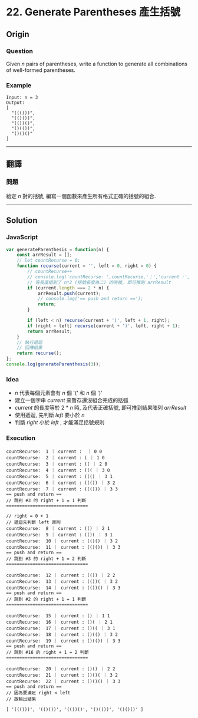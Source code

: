 # 22. Generate Parentheses 產生括號

## Origin

### Question

Given _n_ pairs of parentheses, write a function to generate all combinations of well-formed parentheses.

### Example

```
Input: n = 3
Output:
[
  "((()))",
  "(()())",
  "(())()",
  "()(())",
  "()()()"
]
```

---

## 翻譯

### 問題

給定 _n_ 對的括號, 編寫一個函數來產生所有格式正確的括號的組合.

---

## Solution

### JavaScript

```js
var generateParenthesis = function(n) {
	const arrResult = [];
	// let countRecurse = 0;
	function recurse(current = '', left = 0, right = 0) {
		// countRecurse++
		// console.log('countRecurse: ',countRecurse,'｜','current :', current, '｜', left, right);
		// 等長度組到了 n*2 (括號長度為二) 的時候, 即可推到 arrResult
		if (current.length === 2 * n) {
			arrResult.push(current);
			// console.log('== push and return ==');
			return;
		}

		if (left < n) recurse(current + '(', left + 1, right);
		if (right < left) recurse(current + ')', left, right + 1);
		return arrResult;
	}
	// 執行遞迴
	// 回傳結果
	return recurse();
};
console.log(generateParenthesis(3));
```

### Idea

-   _n_ 代表每個元素會有 _n_ 個 '(' 和 _n_ 個 ')'
-   建立一個字串 _current_ 來暫存還沒組合完成的括弧
-   _current_ 的長度等於 2 \* _n_ 時, 及代表正確括號, 即可推到結果陣列 _arrResult_
-   使用遞迴, 先判斷 _left_ 要小於 _n_
-   判斷 _right_ 小於 _left_ , 才能滿足括號規則

### Execution

```
countRecurse:  1 ｜ current :  ｜ 0 0
countRecurse:  2 ｜ current : ( ｜ 1 0
countRecurse:  3 ｜ current : (( ｜ 2 0
countRecurse:  4 ｜ current : ((( ｜ 3 0
countRecurse:  5 ｜ current : ((() ｜ 3 1
countRecurse:  6 ｜ current : ((()) ｜ 3 2
countRecurse:  7 ｜ current : ((())) ｜ 3 3
== push and return ==
// 跳到 #3 的 right + 1 = 1 判斷
===============================

// right = 0 + 1
// 遞迴先判斷 left 原則
countRecurse:  8 ｜ current : (() ｜ 2 1
countRecurse:  9 ｜ current : (()( ｜ 3 1
countRecurse:  10 ｜ current : (()() ｜ 3 2
countRecurse:  11 ｜ current : (()()) ｜ 3 3
== push and return ==
// 跳到 #3 的 right + 1 = 2 判斷
===============================

countRecurse:  12 ｜ current : (()) ｜ 2 2
countRecurse:  13 ｜ current : (())( ｜ 3 2
countRecurse:  14 ｜ current : (())() ｜ 3 3
== push and return ==
// 跳到 #2 的 right + 1 = 1 判斷
===============================

countRecurse:  15 ｜ current : () ｜ 1 1
countRecurse:  16 ｜ current : ()( ｜ 2 1
countRecurse:  17 ｜ current : ()(( ｜ 3 1
countRecurse:  18 ｜ current : ()(() ｜ 3 2
countRecurse:  19 ｜ current : ()(()) ｜ 3 3
== push and return ==
// 跳到 #16 的 right + 1 = 2 判斷
===============================

countRecurse:  20 ｜ current : ()() ｜ 2 2
countRecurse:  21 ｜ current : ()()( ｜ 3 2
countRecurse:  22 ｜ current : ()()() ｜ 3 3
== push and return ==
// 因為要滿足 right < left
// 故輸出結果

[ '((()))', '(()())', '(())()', '()(())', '()()()' ]
```
